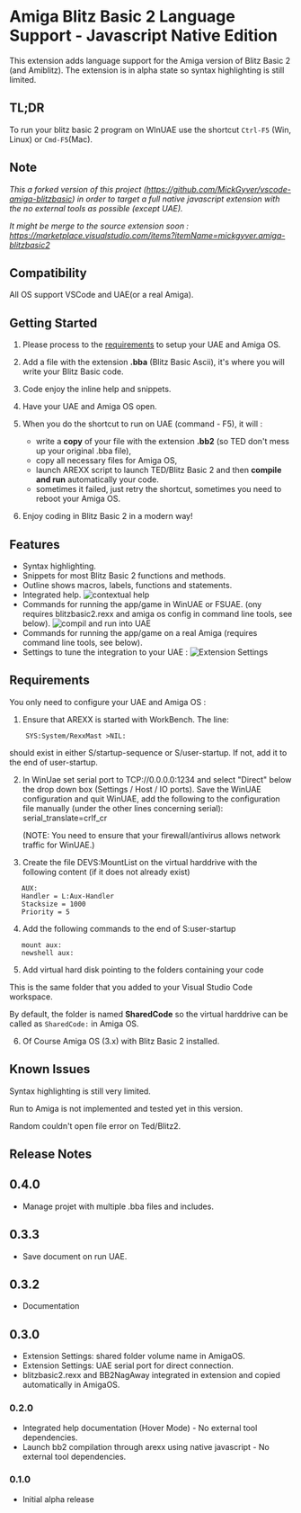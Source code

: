 # Amiga Blitz Basic 2 Language Support - Javascript Native Edition

This extension adds language support for the Amiga version of Blitz Basic 2 (and Amiblitz). The extension is in alpha state so syntax highlighting is still limited.

## TL;DR

To run your blitz basic 2 program on WInUAE use the shortcut `Ctrl-F5` (Win, Linux) or `Cmd-F5`(Mac).

## Note

_This a forked version of this project (https://github.com/MickGyver/vscode-amiga-blitzbasic) in order to target a full native javascript extension with the no external tools as possible (except UAE)._

_It might be merge to the source extension soon : https://marketplace.visualstudio.com/items?itemName=mickgyver.amiga-blitzbasic2_

## Compatibility

All OS support VSCode and UAE(or a real Amiga).

## Getting Started

1. Please process to the [requirements](#requirements) to setup your UAE and Amiga OS.

2. Add a file with the extension **.bba** (Blitz Basic Ascii), it's where you will write your Blitz Basic code. 

3. Code enjoy the inline help and snippets.

4. Have your UAE and Amiga OS open.

5. When you do the shortcut to run on UAE (command - F5), it will :
   - write a **copy** of your file with the extension **.bb2** (so TED don't mess up your original .bba file),
   - copy all necessary files for Amiga OS,
   - launch AREXX script to launch TED/Blitz Basic 2 and then **compile and run** automatically your code.
   - sometimes it failed, just retry the shortcut, sometimes you need to reboot your Amiga OS.

6. Enjoy coding in Blitz Basic 2 in a modern way!

## Features

- Syntax highlighting.
- Snippets for most Blitz Basic 2 functions and methods.
- Outline shows macros, labels, functions and statements.
- Integrated help.
![contextual help](https://raw.githubusercontent.com/youenchene/vscode-amiga-blitzbasic/main/resources/images/help.jpg)
- Commands for running the app/game in WinUAE or FSUAE. (ony requires blitzbasic2.rexx and amiga os config in command line tools, see below).
![compil and run into UAE](https://raw.githubusercontent.com/youenchene/vscode-amiga-blitzbasic/main/resources/images/compil.jpg)
- Commands for running the app/game on a real Amiga (requires command line tools, see below).
- Settings to tune the integration to your UAE :
![Extension Settings](https://raw.githubusercontent.com/youenchene/vscode-amiga-blitzbasic/main/resources/images/settings.jpg)

## Requirements

You only need to configure your UAE and Amiga OS :

1. Ensure that AREXX is started with WorkBench. The line:

```
    SYS:System/RexxMast >NIL:
```

should exist in either S/startup-sequence or S/user-startup. If not, add it to the end of
user-startup.
   
2. In WinUae set serial port to TCP://0.0.0.0:1234 and select "Direct" below the drop down box (Settings
   / Host / IO ports). Save the WinUAE configuration and quit WinUAE, add the following to the
   configuration file manually (under the other lines concerning serial): serial_translate=crlf_cr
   
   (NOTE: You need to ensure that your firewall/antivirus allows network traffic for WinUAE.)
   
3. Create the file DEVS:MountList on the virtual harddrive with the following content (if it does not
   already exist)

```   
   AUX:
   Handler = L:Aux-Handler
   Stacksize = 1000
   Priority = 5
```

4. Add the following commands to the end of S:user-startup

```    
   mount aux:
   newshell aux:
```  

5. Add virtual hard disk pointing to the folders containing your code
 
This is the same folder that you added to your Visual Studio Code workspace.

By default, the folder is named **SharedCode** so the virtual  harddrive can be called as `SharedCode:` in Amiga OS.

6. Of Course Amiga OS (3.x) with Blitz Basic 2 installed.

## Known Issues

Syntax highlighting is still very limited.

Run to Amiga is not implemented and tested yet in this version.

Random couldn't open file error on Ted/Blitz2.

## Release Notes

## 0.4.0
- Manage projet with multiple .bba files and includes.
## 0.3.3
- Save document on run UAE.
## 0.3.2
- Documentation
## 0.3.0
- Extension Settings: shared folder volume name in AmigaOS.
- Extension Settings: UAE serial port for direct connection.
- blitzbasic2.rexx and BB2NagAway integrated in extension and copied automatically in AmigaOS.
### 0.2.0
- Integrated help documentation (Hover Mode) - No external tool dependencies.
- Launch bb2 compilation through arexx using native javascript - No external tool dependencies.
### 0.1.0
- Initial alpha release
